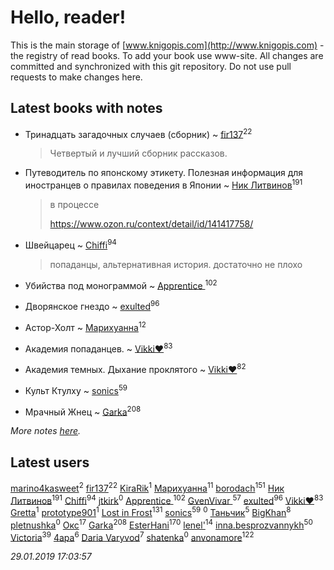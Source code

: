 # Hello, reader!
This is the main storage of [www.knigopis.com](http://www.knigopis.com) - the registry of read books.
To add your book use www-site. All changes are committed and synchronized with this git repository.
Do not use pull requests to make changes here.


## Latest books with notes
* Тринадцать загадочных случаев (сборник) ~ [fir137](users/176/176805114-yandex)<sup>22</sup>
    > Четвертый и лучший сборник рассказов.

* Путеводитель по японскому этикету. Полезная информация для иностранцев о правилах поведения в Японии ~ [Ник Литвинов](users/241/241974816-vkontakte)<sup>191</sup>
    > в процессе
    > 
    > https://www.ozon.ru/context/detail/id/141417758/

* Швейцарец ~ [Chiffi](users/105/105831994080785626680-google)<sup>94</sup>
    > попаданцы, альтернативная история. достаточно не плохо

* Убийства под монограммой ~ [Apprentice ](users/528/52821952-vkontakte)<sup>102</sup>

* Дворянское гнездо ~ [exulted](users/100/100599204551896265722-google)<sup>96</sup>

* Астор-Холт ~ [Марихуанна](users/101/101373950743550846629-google)<sup>12</sup>

* Академия попаданцев. ~ [Vikki❤️](users/178/17876169737876636605-mailru)<sup>83</sup>

* Академия темных. Дыхание проклятого ~ [Vikki❤️](users/178/17876169737876636605-mailru)<sup>82</sup>

* Культ Ктулху ~ [sonics](users/588/5880221-vkontakte)<sup>59</sup>

* Мрачный Жнец ~ [Garka](users/115/115753719718250012620-google)<sup>208</sup>


_More notes [here](latest_books_with_notes.md)._


## Latest users
[marino4kasweet](users/992/99235108-yandex)<sup>2</sup> 
[fir137](users/176/176805114-yandex)<sup>22</sup> 
[KiraRik](users/114/114316860979252698168-google)<sup>1</sup> 
[Марихуанна](users/101/101373950743550846629-google)<sup>11</sup> 
[borodach](users/157/15706320-vkontakte)<sup>151</sup> 
[Ник Литвинов](users/241/241974816-vkontakte)<sup>191</sup> 
[Chiffi](users/105/105831994080785626680-google)<sup>94</sup> 
[jtkirk](users/112/112636450076527802736-google)<sup>0</sup> 
[Apprentice ](users/528/52821952-vkontakte)<sup>102</sup> 
[GvenVivar ](users/158/158266434925901-facebook)<sup>57</sup> 
[exulted](users/100/100599204551896265722-google)<sup>96</sup> 
[Vikki❤️](users/178/17876169737876636605-mailru)<sup>83</sup> 
[Gretta](users/105/105858612625230154829-google)<sup>1</sup> 
[prototype901](users/244/244878889-vkontakte)<sup>1</sup> 
[Lost in Frost](users/103/103293621948650602575-google)<sup>131</sup> 
[sonics](users/588/5880221-vkontakte)<sup>59</sup> 
[](users/108/108937613227591538382-google)<sup>0</sup> 
[Таньчик](users/209/2096581563762610-facebook)<sup>5</sup> 
[BigKhan](users/117/117259947-yandex)<sup>8</sup> 
[pletnushka](users/372/37291068-vkontakte)<sup>0</sup> 
[Окс](users/102/102536471289425216982-google)<sup>17</sup> 
[Garka](users/115/115753719718250012620-google)<sup>208</sup> 
[EsterHani](users/305/30558181-vkontakte)<sup>170</sup> 
[lenel'](users/307/30791168-vkontakte)<sup>14</sup> 
[inna.besprozvannykh](users/733/73323849-yandex)<sup>50</sup> 
[Victoria](users/113/113794223924688167852-google)<sup>39</sup> 
[4apa](users/117/117392596378069249667-google)<sup>6</sup> 
[Daria Varyvod](users/829/829893410524253-facebook)<sup>7</sup> 
[shatenka](users/109/109239518638557679611-google)<sup>0</sup> 
[anvonamore](users/595/5957175-vkontakte)<sup>122</sup> 


_29.01.2019 17:03:57_
